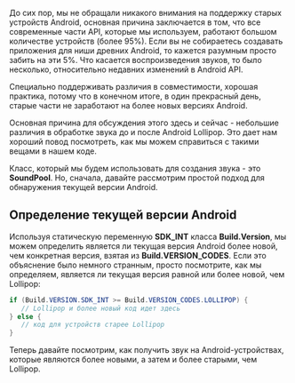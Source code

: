 До сих пор, мы не обращали никакого внимания на поддержку старых устройств Android, основная причина заключается в том, что все современные части API, которые мы используем, работают большом количестве устройств (более 95%). Если вы не собираетесь создавать приложения для ниши древних Android, то кажется разумным просто забить на эти 5%. Что касается воспроизведения звуков, то было несколько, относительно недавних изменений в Android API.

Специально поддерживать различия в совместимости, хорошая практика, потому что в конечном итоге, в один прекрасный день, старые части не заработают на более новых версиях Android.

Основная причина для обсуждения этого здесь и сейчас - небольшие различия в обработке звука до и после Android Lollipop. Это дает нам хороший повод посмотреть, как мы можем справиться с такими вещами в нашем коде.

Класс, который мы будем использовать для создания звука - это **SoundPool**. Но, сначала, давайте рассмотрим простой подход для обнаружения текущей версии Android.

## Определение текущей версии Android
Используя статическую переменную **SDK_INT** класса **Build.Version**, мы можем определить является ли текущая версия Android более новой, чем конкретная версия, взятая из **Build.VERSION_CODES**. Если это объяснение было немного странным, просто посмотрите, как мы определяем, является ли текущая версия равной или более новой, чем Lollipop:
```java
if (Build.VERSION.SDK_INT >= Build.VERSION_CODES.LOLLIPOP) {
   // Lollipop и более новый код идет здесь
} else {
   // код для устройств старее Lollipop
}
```
Теперь давайте посмотрим, как получить звук на Android-устройствах, которые являются более новыми, а затем и более старыми, чем Lollipop.

